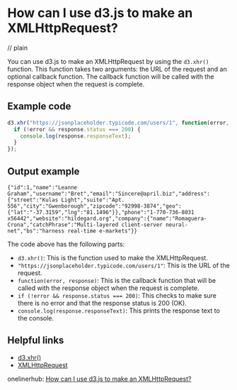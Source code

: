 # How can I use d3.js to make an XMLHttpRequest?
// plain

You can use d3.js to make an XMLHttpRequest by using the `d3.xhr()` function. This function takes two arguments: the URL of the request and an optional callback function. The callback function will be called with the response object when the request is complete.

## Example code

```javascript
d3.xhr("https://jsonplaceholder.typicode.com/users/1", function(error, response) {
  if (!error && response.status === 200) {
    console.log(response.responseText);
  }
});
```

## Output example

```
{"id":1,"name":"Leanne Graham","username":"Bret","email":"Sincere@april.biz","address":{"street":"Kulas Light","suite":"Apt. 556","city":"Gwenborough","zipcode":"92998-3874","geo":{"lat":"-37.3159","lng":"81.1496"}},"phone":"1-770-736-8031 x56442","website":"hildegard.org","company":{"name":"Romaguera-Crona","catchPhrase":"Multi-layered client-server neural-net","bs":"harness real-time e-markets"}}
```

The code above has the following parts:
- `d3.xhr()`: This is the function used to make the XMLHttpRequest.
- `"https://jsonplaceholder.typicode.com/users/1"`: This is the URL of the request.
- `function(error, response)`: This is the callback function that will be called with the response object when the request is complete.
- `if (!error && response.status === 200)`: This checks to make sure there is no error and that the response status is 200 (OK).
- `console.log(response.responseText)`: This prints the response text to the console.

## Helpful links
- [d3.xhr()](https://github.com/d3/d3-request/blob/master/README.md#xhr)
- [XMLHttpRequest](https://developer.mozilla.org/en-US/docs/Web/API/XMLHttpRequest)

onelinerhub: [How can I use d3.js to make an XMLHttpRequest?](https://onelinerhub.com/javascript-d3/how-can-i-use-d--js-to-make-an-xmlhttprequest)